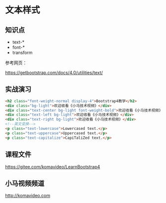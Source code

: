 文本样式
==========

## 知识点

* text-*
* font-*
* transform

参考网页：

https://getbootstrap.com/docs/4.0/utilities/text/

## 实战演习

~~~html
<h2 class="font-weight-normal display-4">Bootstrap4教学</h2>
<div class="bg-light">欢迎收看《小马技术视频》</div>
<div class="text-center bg-light font-weight-bold">欢迎收看《小马技术视频》</div>
<div class="text-left bg-light">欢迎收看《小马技术视频》</div>
<div class="text-right bg-light">欢迎收看《小马技术视频》</div>
<!--英文变换-->
<p class="text-lowercase">Lowercased text.</p>
<p class="text-uppercase">Uppercased text.</p>
<p class="text-capitalize">CapiTaliZed text.</p>
~~~

## 课程文件

https://gitee.com/komavideo/LearnBootstrap4

## 小马视频频道

http://komavideo.com
